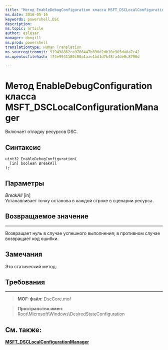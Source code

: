 ```yaml
---
title: "Метод EnableDebugConfiguration класса MSFT_DSCLocalConfigurationManager"
ms.date: 2016-05-16
keywords: powershell,DSC
description: 
ms.topic: article
author: eslesar
manager: dongill
ms.prod: powershell
translationtype: Human Translation
ms.sourcegitcommit: 919438862ca9786447b690d2db10e905da0a7c42
ms.openlocfilehash: f74e9941180c00a1aae1bd1d7b48fa4de0c8790d

---
```



# Метод EnableDebugConfiguration класса MSFT_DSCLocalConfigurationManager

Включает отладку ресурсов DSC.

Синтаксис
------

```mof
uint32 EnableDebugConfiguration(
  [in] boolean BreakAll
);
```

Параметры
----------

*BreakAll* \[in\]  
Устанавливает точку останова в каждой строке в сценарии ресурса.

## Возвращаемое значение
------------

Возвращает нуль в случае успешного выполнения; в противном случае возвращает код ошибки.

## Замечания

Это статический метод.

## Требования
------------
>**MOF-файл:** DscCore.mof

>**Пространство имен**: Root\Microsoft\Windows\DesiredStateConfiguration


## См. также:


[**MSFT_DSCLocalConfigurationManager**](msft-dsclocalconfigurationmanager.md)
 

 






<!--HONumber=Jun16_HO4-->



